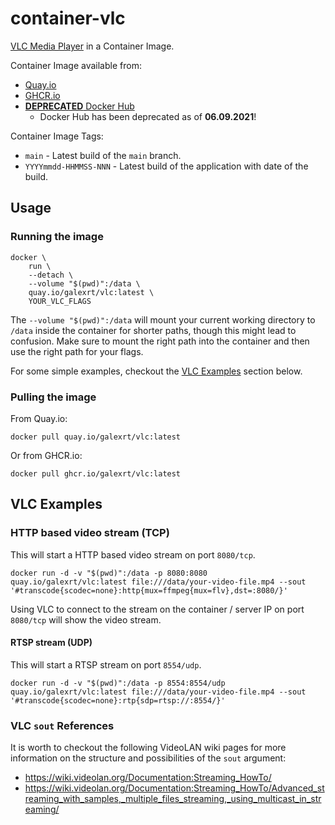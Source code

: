# container-vlc

[VLC Media Player](https://www.videolan.org/vlc/) in a Container Image.

Container Image available from:

* [Quay.io](https://quay.io/repository/galexrt/vlc)
* [GHCR.io](https://github.com/users/galexrt/packages/container/package/vlc)
* [**DEPRECATED** Docker Hub](https://hub.docker.com/r/galexrt/vlc)
  * Docker Hub has been deprecated as of **06.09.2021**!

Container Image Tags:

* `main` - Latest build of the `main` branch.
* `YYYYmmdd-HHMMSS-NNN` - Latest build of the application with date of the build.

## Usage

### Running the image

```console
docker \
    run \
    --detach \
    --volume "$(pwd)":/data \
    quay.io/galexrt/vlc:latest \
    YOUR_VLC_FLAGS
```

The `--volume "$(pwd)":/data` will mount your current working directory to `/data` inside the container for shorter paths, though this might lead to confusion. Make sure to mount the right path into the container and then use the right path for your flags.

For some simple examples, checkout the [VLC Examples](#vlc-examples) section below.

### Pulling the image

From Quay.io:

```console
docker pull quay.io/galexrt/vlc:latest
```

Or from GHCR.io:

```console
docker pull ghcr.io/galexrt/vlc:latest
```

## VLC Examples

### HTTP based video stream (TCP)

This will start a HTTP based video stream on port `8080/tcp`.

```console
docker run -d -v "$(pwd)":/data -p 8080:8080 quay.io/galexrt/vlc:latest file:///data/your-video-file.mp4 --sout '#transcode{scodec=none}:http{mux=ffmpeg{mux=flv},dst=:8080/}'
```

Using VLC to connect to the stream on the container / server IP on port `8080/tcp` will show the video stream.

#### RTSP stream (UDP)

This will start a RTSP stream on port `8554/udp`.

```console
docker run -d -v "$(pwd)":/data -p 8554:8554/udp quay.io/galexrt/vlc:latest file:///data/your-video-file.mp4 --sout '#transcode{scodec=none}:rtp{sdp=rtsp://:8554/}'
```

### VLC `sout` References

It is worth to checkout the following VideoLAN wiki pages for more information on the structure and possibilities of the `sout` argument:

* https://wiki.videolan.org/Documentation:Streaming_HowTo/
* https://wiki.videolan.org/Documentation:Streaming_HowTo/Advanced_streaming_with_samples,_multiple_files_streaming,_using_multicast_in_streaming/
